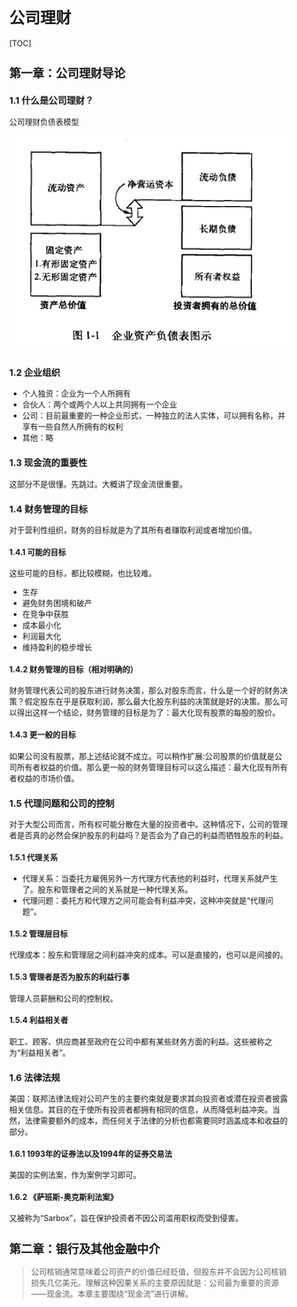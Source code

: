 # 公司理财
[TOC]
## 第一章：公司理财导论
### 1.1 什么是公司理财？
公司理财负债表模型

![](tu1.1.png)

### 1.2 企业组织
* 个人独资：企业为一个人所拥有
* 合伙人：两个或两个人以上共同拥有一个企业
* 公司：目前最重要的一种企业形式，一种独立的法人实体，可以拥有名称，并享有一些自然人所拥有的权利 
* 其他：略

### 1.3 现金流的重要性
这部分不是很懂。先跳过。大概讲了现金流很重要。

### 1.4 财务管理的目标
对于营利性组织，财务的目标就是为了其所有者赚取利润或者增加价值。

#### 1.4.1 可能的目标
这些可能的目标，都比较模糊，也比较难。
* 生存
* 避免财务困境和破产
* 在竞争中获胜
* 成本最小化
* 利润最大化
* 维持盈利的稳步增长
#### 1.4.2 财务管理的目标（相对明确的）
财务管理代表公司的股东进行财务决策，那么对股东而言，什么是一个好的财务决策？假定股东在乎是获取利润，那么最大化股东利益的决策就是好的决策。那么可以得出这样一个结论，财务管理的目标是为了：最大化现有股票的每股的股价。
#### 1.4.3 更一般的目标
如果公司没有股票，那上述结论就不成立。可以稍作扩展:公司股票的价值就是公司所有者权益的价值。那么更一般的财务管理目标可以这么描述：最大化现有所有者权益的市场价值。

### 1.5 代理问题和公司的控制
对于大型公司而言，所有权可能分散在大量的投资者中。这种情况下，公司的管理者是否真的必然会保护股东的利益吗？是否会为了自己的利益而牺牲股东的利益。
#### 1.5.1 代理关系
* 代理关系：当委托方雇佣另外一方代理方代表他的利益时，代理关系就产生了。股东和管理者之间的关系就是一种代理关系。
* 代理问题：委托方和代理方之间可能会有利益冲突，这种冲突就是“代理问题”。
#### 1.5.2 管理层目标
代理成本：股东和管理层之间利益冲突的成本。可以是直接的，也可以是间接的。
#### 1.5.3 管理者是否为股东的利益行事
管理人员薪酬和公司的控制权。
#### 1.5.4 利益相关者
职工、顾客、供应商甚至政府在公司中都有某些财务方面的利益。这些被称之为“利益相关者”。

### 1.6 法律法规 
美国：联邦法律法规对公司产生的主要约束就是要求其向投资者或潜在投资者披露相关信息。其目的在于使所有投资者都拥有相同的信息，从而降低利益冲突。当然，法律需要额外的成本，而任何关于法律的分析也都需要同时涵盖成本和收益的部分。

#### 1.6.1 1993年的证券法以及1994年的证券交易法
美国的实例法案，作为案例学习即可。

#### 1.6.2 《萨班斯-奥克斯利法案》
又被称为“Sarbox”，旨在保护投资者不因公司滥用职权而受到侵害。


## 第二章：银行及其他金融中介
>公司核销通常意味着公司资产的价值已经贬值，但股东并不会因为公司核销损失几亿美元。理解这种因果关系的主要原因就是：公司最为重要的资源——现金流。本章主要围绕“现金流”进行讲解。

